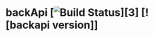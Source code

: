 # backApi [![Build Status](https://travis-ci.org/Judahh/backApi.svg?branch=master)][3] [![backapi version]]
